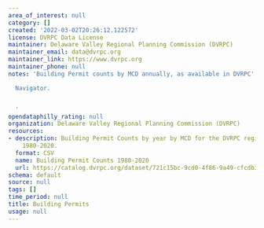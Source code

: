 ```yaml
---
area_of_interest: null
category: []
created: '2022-03-02T20:26:12.122572'
license: DVRPC Data License
maintainer: Delaware Valley Regional Planning Commission (DVRPC)
maintainer_email: data@dvrpc.org
maintainer_link: https://www.dvrpc.org
maintainer_phone: null
notes: 'Building Permit counts by MCD annually, as available in DVRPC''s Data

  Navigator.


  '
opendataphilly_rating: null
organization: Delaware Valley Regional Planning Commission (DVRPC)
resources:
- description: Building Permit Counts by year by MCD for the DVRPC region for years
    1980-2020.
  format: CSV
  name: Building Permit Counts 1980-2020
  url: https://catalog.dvrpc.org/dataset/721c15bc-9cd0-4f86-9a49-cfcdb308169a/resource/3d4302c4-470a-4512-a537-554dbaab5271/download/bldg_perm_80_20.csv
schema: default
source: null
tags: []
time_period: null
title: Building Permits
usage: null
---
```

